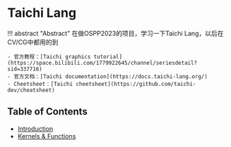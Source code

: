 # Taichi Lang

!!! abstract "Abstract"
    在做OSPP2023的项目，学习一下Taichi Lang，以后在CV/CG中都用的到

    - 官方教程：[Taichi graphics tutorial](https://space.bilibili.com/1779922645/channel/seriesdetail?sid=337716)
    - 官方文档：[Taichi documentation](https://docs.taichi-lang.org/)
    - Cheetsheet：[Taichi cheetsheet](https://github.com/taichi-dev/cheatsheet)

## Table of Contents

- [Introduction](./01_intro.md)
- [Kernels & Functions](./02_kernel_function.md)
